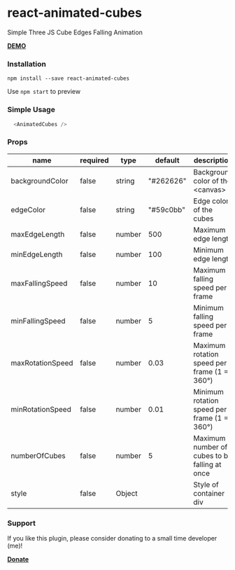 # react-animated-cubes
Simple Three JS Cube Edges Falling Animation

**[DEMO](https://nckdev.agency/lab/react-animated-cubes/en)**

### Installation
`npm install --save react-animated-cubes`

Use `npm start` to preview

### Simple Usage
```javascript
  <AnimatedCubes />
```

### Props
name|required|type|default|description
----|--------|----|-------|-----------
backgroundColor|false|string|"#262626"|Background color of the \<canvas\>
edgeColor|false|string|"#59c0bb"|Edge color of the cubes
maxEdgeLength|false|number|500|Maximum edge length
minEdgeLength|false|number|100|Minimum edge length
maxFallingSpeed|false|number|10|Maximum falling speed per frame
minFallingSpeed|false|number|5|Minimum falling speed per frame
maxRotationSpeed|false|number|0.03|Maximum rotation speed per frame (1 = 360°)
minRotationSpeed|false|number|0.01|Minimum rotation speed per frame (1 = 360°)
numberOfCubes|false|number|5|Maximum number of cubes to be falling at once
style|false|Object||Style of container div


### Support
If you like this plugin, please consider donating to a small time developer (me)!

**[Donate](https://www.paypal.com/cgi-bin/webscr?cmd=_s-xclick&hosted_button_id=2CQSKFWR9LREL&source=url)**